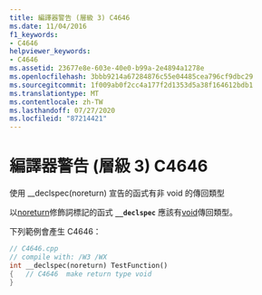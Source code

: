 ```yaml
---
title: 編譯器警告 (層級 3) C4646
ms.date: 11/04/2016
f1_keywords:
- C4646
helpviewer_keywords:
- C4646
ms.assetid: 23677e8e-603e-40e0-b99a-2e4894a1278e
ms.openlocfilehash: 3bbb9214a67284876c55e04485cea796cf9dbc29
ms.sourcegitcommit: 1f009ab0f2cc4a177f2d1353d5a38f164612bdb1
ms.translationtype: MT
ms.contentlocale: zh-TW
ms.lasthandoff: 07/27/2020
ms.locfileid: "87214421"
---
```

# <a name="compiler-warning-level-3-c4646"></a>編譯器警告 (層級 3) C4646

使用 __declspec(noreturn) 宣告的函式有非 void 的傳回類型

以[noreturn](../../cpp/noreturn.md)修飾詞標記的函式 **`__declspec`** 應該有[void](../../cpp/void-cpp.md)傳回類型。

下列範例會產生 C4646：

```cpp
// C4646.cpp
// compile with: /W3 /WX
int __declspec(noreturn) TestFunction()
{   // C4646  make return type void
}
```
